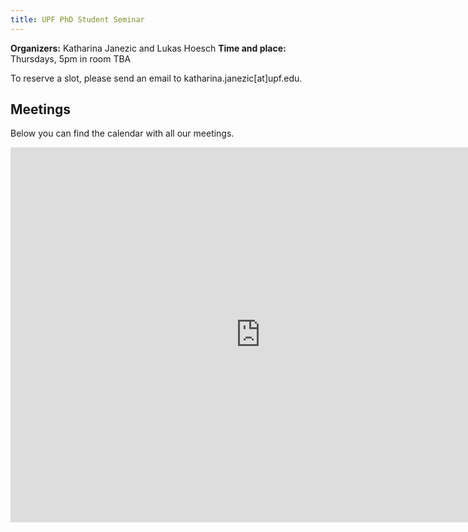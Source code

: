 ```yaml
---
title: UPF PhD Student Seminar
---
```


__Organizers:__ Katharina Janezic and Lukas Hoesch
__Time and place:__ Thursdays, 5pm in room TBA

To reserve a slot, please send an email to katharina.janezic[at]upf.edu.

## Meetings

Below you can find the calendar with all our meetings.

<iframe src="https://calendar.google.com/calendar/embed?showCalendars=0&amp;height=600&amp;wkst=1&amp;bgcolor=%23FFFFFF&amp;src=ag651m13aptmahucvvij7tg5qo%40group.calendar.google.com&amp;color=%23711a76&amp;ctz=Europe%2FMadrid" style="border-width:0" width="800" height="600" frameborder="0" scrolling="no"></iframe>
